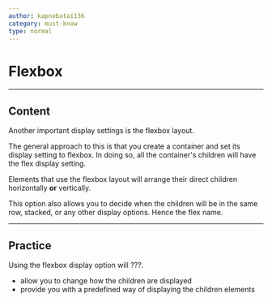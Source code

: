 ```yaml
---
author: kapnobatai136
category: must-know
type: normal
---
```


# Flexbox


---

## Content

Another important display settings is the flexbox layout.

The general approach to this is that you create a container and set its display setting to flexbox. In doing so, all the container's children will have the flex display setting.

Elements that use the flexbox layout will arrange their direct children horizontally **or** vertically.

This option also allows you to decide when the children will be in the same row, stacked, or any other display options. Hence the flex name.


---

## Practice

Using the flexbox display option will ???.

- allow you to change how the children are displayed
- provide you with a predefined way of displaying the children elements
